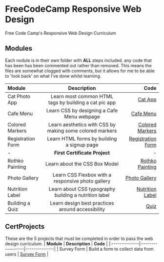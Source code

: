 # FreeCodeCamp Responsive Web Design

Free Code Camp's Responsive Web Design Curriculum

## Modules
Each nodule is in their own folder with **ALL** steps included. any code that has been has been commented out rather than removed.
This means the files are somewhat clogged with comments, but it allows for me to be able to 'look back' on what I've done whilst learning.

|   **Module**  |   **Description** |   **Code**    |
|:--------------|:-----------------:|--------------:|
|   Cat Photo App   |   Learn most common HTML tags by building a cat pic app   |   [Cat App](Modules/001_CatPhotoApp/index.html)   |
|   Cafe Menu   |   Learn CSS by designing a Cafe Menu webpage  |   [Cafe Menu](/Modules/002_CafeMenu/)  |
|   Colored Markers |   Learn aesthetics with CSS by making some colored markers    |   [Colored Markers](/Modules/003_ColoredMarkers/)  |
|   Registration Form   |   Learn HTML forms by building a signup page  |   [Registration Form](/Modules/004_RegistrationForm/)  |
|   -   |   **First Certificate Project**   |   -   |
|   Rothko Painting |   Learn about the CSS Box Model   |   [Rothko Painting](/Modules/005_RothkoPainting/)  |
|   Photo Gallery   |   Learn CSS Flexbox with a responsive photo gallery   |   [Photo Gallery](/Modules/006_PhotoGallery/)  |
|   Nutrition Label |   Learn about CSS typography building a nutrition label   |   [Nutrition Label](Modules/007_NutritionLabel/)   |
|   Building a Quiz |   Learn design best practices around accessibility    |   [Quiz](/Modules/008_BuildingAQuiz/)  |

## CertProjects
These are the 5 projects that must be completed in order to pass the web design curriculum.
|   **Module**  |   **Description** |   **Code**    |
|:--------------|:-----------------:|--------------:|
|   Survey Form |   Build a form to collect data from users |   [Survey Form](/CertProjects/001_SurveyForm/) |
